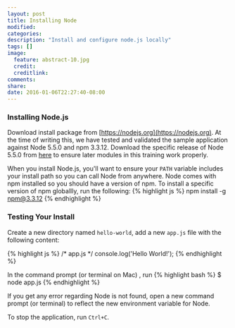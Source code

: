 ```yaml
---
layout: post
title: Installing Node
modified:
categories: 
description: "Install and configure node.js locally"
tags: []
image:
  feature: abstract-10.jpg
  credit:
  creditlink:
comments:
share:
date: 2016-01-06T22:27:40-08:00
---
```

### Installing Node.js
Download install package from [https://nodejs.org](https://nodejs.org). At the time of writing this, we have tested and validated the sample application against Node 5.5.0 and npm 3.3.12. Download the specific release of Node 5.5.0 from [here](https://nodejs.org/en/download/releases/) to ensure later modules in this training work properly.

When you install Node.js, you'll want to ensure your `PATH` variable includes your install path so you can call Node from anywhere. Node comes with npm installed so you should have a version of npm. To install a specific version of npm globallly, run the following:
{% highlight js %}
npm install -g npm@3.3.12
{% endhighlight %}

### Testing Your Install
Create a new directory named `hello-world`, add a new `app.js` file with the following content:

{% highlight js %}
/* app.js */
console.log('Hello World!');
{% endhighlight %}

In the command prompt (or terminal on Mac) , run 
{% highlight bash %}
$ node app.js
{% endhighlight %}

If you get any error regarding Node is not found, open a new command prompt (or terminal) to reflect the new environment variable for Node.

To stop the application, run `Ctrl+C`.